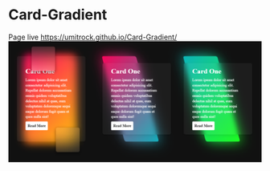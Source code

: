# Card-Gradient
Page live https://umitrock.github.io/Card-Gradient/
<img src="https://github.com/UmitRock/Card-Gradient/blob/main/page.PNG?raw=true" alt="">
